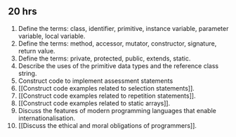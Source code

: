 ## 20 hrs
1. Define the terms: class, identifier, primitive, instance variable, parameter variable, local variable.
2. Define the terms: method, accessor, mutator, constructor, signature, return value.
3. Define the terms: private, protected, public, extends, static.
4. Describe the uses of the primitive data types and the reference class string.
5. Construct code to implement assessment statements
6. [[Construct code examples related to selection statements]].
7. [[Construct code examples related to repetition statements]].
8. [[Construct code examples related to static arrays]].
9. Discuss the features of modern programming languages that enable internationalisation.
10. [[Discuss the ethical and moral obligations of programmers]].